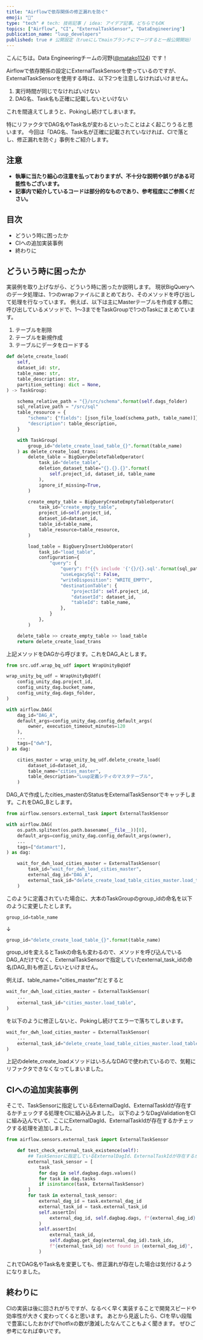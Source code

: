 ```yaml
---
title: "Airflowで依存関係の修正漏れを防ぐ"
emoji: "🌈"
type: "tech" # tech: 技術記事 / idea: アイデア記事。どちらでもOK
topics: ["Airflow", "CI", "ExternalTaskSensor", "DataEngineering"]
publication_name: "luup_developers"
published: true # 公開設定（trueにしてmainブランチにマージすると一般公開開始）
---
```


こんにちは。Data Engineeringチームの河野([@matako1124](https://twitter.com/matako1124)) です！

Airflowで依存関係の設定にExternalTaskSensorを使っているのですが、ExternalTaskSensorを使用する時は、以下2つを注意しなければいけません。

1. 実行時間が同じでなければいけない
2. DAG名、Task名も正確に記載しないといけない

これを間違えてしまうと、Pokingし続けてしまいます。

特にリファクタでDAG名やTask名が変わるといったことはよく起こりうると思います。
今回は「DAG名、Task名が正確に記載されていなければ、CIで落とし、修正漏れを防ぐ」事例をご紹介します。

## 注意

- **執筆に当たり細心の注意を払っておりますが、不十分な説明や誤りがある可能性もございます。**
- **記事内で紹介しているコードは部分的なものであり、参考程度にご参照ください。**

## 目次

- どういう時に困ったか
- CIへの追加実装事例
- 終わりに

## どういう時に困ったか

実装例を取り上げながら、どういう時に困ったか説明します。
現状BigQueryへのデータ処理は、1つのwrapファイルにまとめており、そのメソッドを呼び出して処理を行なっています。
例えば、以下は主にMasterテーブルを作成する際に呼び出しているメソッドで、1〜3までをTaskGroupで1つのTaskにまとめています。

1. テーブルを削除
2. テーブルを新規作成
3. テーブルにデータをロードする

```python
def delete_create_load(
    self,
    dataset_id: str,
    table_name: str,
    table_description: str,
    partition_setting: dict = None,
) -> TaskGroup:

    schema_relative_path = "{}/src/schema".format(self.dags_folder)
    sql_relative_path = "/src/sql"
    table_resource = {
        "schema": {"fields": [json_file_load(schema_path, table_name)]},
        "description": table_description,
    }

    with TaskGroup(
        group_id="delete_create_load_table_{}".format(table_name)
    ) as delete_create_load_trans:
        delete_table = BigQueryDeleteTableOperator(
            task_id="delete_table",
            deletion_dataset_table="{}.{}.{}".format(
                self.project_id, dataset_id, table_name
            ),
            ignore_if_missing=True,
        )

        create_empty_table = BigQueryCreateEmptyTableOperator(
            task_id="create_empty_table",
            project_id=self.project_id,
            dataset_id=dataset_id,
            table_id=table_name,
            table_resource=table_resource,
        )

        load_table = BigQueryInsertJobOperator(
            task_id="load_table",
            configuration={
                "query": {
                    "query": f"{{% include '{'{}/{}.sql'.format(sql_path, table_name)}' %}}",
                    "useLegacySql": False,
                    "writeDisposition": "WRITE_EMPTY",
                    "destinationTable": {
                        "projectId": self.project_id,
                        "datasetId": dataset_id,
                        "tableId": table_name,
                    },
                }
            },
        )

    delete_table >> create_empty_table >> load_table
    return delete_create_load_trans
```

上記メソッドをDAGから呼びます。これをDAG_Aとします。

```python
from src.udf.wrap_bq_udf import WrapUnityBqUdf

wrap_unity_bq_udf = WrapUnityBqUdf(
    config_unity_dag.project_id,
    config_unity_dag.bucket_name,
    config_unity_dag.dags_folder,
)

with airflow.DAG(
    dag_id="DAG_A",
    default_args=config_unity_dag.config_default_args(
        owner, execution_timeout_minutes=120
    ),
    ...
    tags=["dwh"],
) as dag:

    cities_master = wrap_unity_bq_udf.delete_create_load(
        dataset_id=dataset_id,
        table_name="cities_master",
        table_description="Luup定義シティのマスタテーブル",
    )

```

DAG_Aで作成したcities_masterのStatusをExternalTaskSensorでキャッチします。これをDAG_Bとします。

```python
from airflow.sensors.external_task import ExternalTaskSensor

with airflow.DAG(
    os.path.splitext(os.path.basename(__file__))[0],
    default_args=config_unity_dag.config_default_args(owner),
    ...
    tags=["datamart"],
) as dag:

    wait_for_dwh_load_cities_master = ExternalTaskSensor(
        task_id="wait_for_dwh_load_cities_master",
        external_dag_id="DAG_A",
        external_task_id="delete_create_load_table_cities_master.load_table",
    )
```

このように定義されていた場合に、大本のTaskGroupのgroup_idの命名を以下のように変更したとします。

```python
group_id=table_name
```

↓

```python
group_id="delete_create_load_table_{}".format(table_name)
```

group_idを変えるとTaskの命名も変わるので、メソッドを呼び込んでいるDAG_Aだけでなく、ExternalTaskSensorで指定していたexternal_task_idの命名(DAG_B)も修正しないといけません。

例えば、table_name="cities_master"だとすると

```python
wait_for_dwh_load_cities_master = ExternalTaskSensor(
    ...
    external_task_id="cities_master.load_table",
)
```

を以下のように修正しないと、Pokingし続けてエラーで落ちてしまいます。

```python
wait_for_dwh_load_cities_master = ExternalTaskSensor(
    ...
    external_task_id="delete_create_load_table_cities_master.load_table",
)
```

上記のdelete_create_loadメソッドはいろんなDAGで使われているので、気軽にリファクタできなくなってしまいました。

## CIへの追加実装事例

そこで、TaskSensorに指定しているExternalDagId、ExternalTaskIdが存在するかチェックする処理をCIに組み込みました。
以下のようなDagValidationをCIに組み込んでいて、ここにExternalDagId、ExternalTaskIdが存在するかチェックする処理を追加しました。

```python
from airflow.sensors.external_task import ExternalTaskSensor

    def test_check_external_task_existence(self):
        ## TaskSensorに指定しているExternalDagId、ExternalTaskIdが存在するかチェックする
        external_task_sensor = [
            task
            for dag in self.dagbag.dags.values()
            for task in dag.tasks
            if isinstance(task, ExternalTaskSensor)
        ]
        for task in external_task_sensor:
            external_dag_id = task.external_dag_id
            external_task_id = task.external_task_id
            self.assertIn(
                external_dag_id, self.dagbag.dags, f"{external_dag_id} not found"
            )
            self.assertIn(
                external_task_id,
                self.dagbag.get_dag(external_dag_id).task_ids,
                f"{external_task_id} not found in {external_dag_id}",
            )
```

これでDAG名やTask名を変更しても、修正漏れが存在した場合は気付けるようになりました。

## 終わりに

CIの実装は後に回されがちですが、なるべく早く実装することで開発スピードや効率性が大きく変わってくると思います。
あとから見返したら、CIを早い段階で豊富にしたおかげでhotfixの数が激減したなんてこともよく聞きます。
ぜひご参考になれば幸いです。
